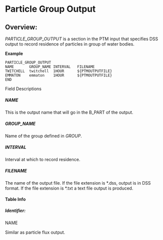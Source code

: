 # Particle Group Output

## Overview:

*PARTICLE_GROUP_OUTPUT* is a section in the PTM input that specifies DSS
output to record residence of particles in group of water bodies.

**Example**

``` text
PARTICLE_GROUP_OUTPUT 
NAME       GROUP_NAME INTERVAL   FILENAME 
TWITCHELL  twitchell  1HOUR      ${PTMOUTPUTFILE} 
EMMATON    emmaton    1HOUR      ${PTMOUTPUTFILE} 
END
```

Field Descriptions

##### NAME

This is the output name that will go in the B_PART of the output.

##### GROUP_NAME

Name of the group defined in *GROUP*.

##### INTERVAL

Interval at which to record residence.

##### FILENAME

The name of the output file. If the file extension is \*.dss, output is
in DSS format. If the file extension is \*.txt a text file output is
produced.

#### Table Info

##### Identifier:

NAME

Similar as particle flux output.

  
  

  
